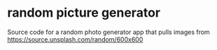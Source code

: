 # random picture generator

Source code for a random photo generator app that pulls images from https://source.unsplash.com/random/600x600
